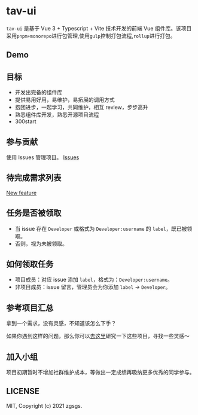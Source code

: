# tav-ui

`tav-ui` 是基于 Vue 3 + Typescript + Vite 技术开发的前端 Vue 组件库。该项目采用`pnpm+monorepo`进行包管理,使用`gulp`控制打包流程,`rollup`进行打包。

## Demo

## 目标

- 开发出完备的组件库
- 提供易用好用，易维护，易拓展的调用方式
- 抱团进步，一起学习，共同维护，相互 review，步步高升
- 熟悉组件库开发，熟悉开源项目流程
- 300start

## 参与贡献

使用 Issues 管理项目。
[Issues](https://github.com/zgsgs/tav-ui/issues)

## 待完成需求列表

[New feature](https://github.com/zgsgs/tav-ui/labels/feature)

## 任务是否被领取

- 当 issue 存在 `Developer` 或格式为 `Developer:username` 的 `label`，既已被领取。
- 否则，视为未被领取。

## 如何领取任务

- 项目成员：对应 issue 添加 `label`，格式为：`Developer:username`。
- 非项目成员：issue 留言，管理员会为你添加 `label` -> `Developer`。

## 参考项目汇总

拿到一个需求，没有灵感，不知道该怎么下手？

如果你遇到这样的问题，那么你可以[去这里](https://github.com/zgsgs/tav-ui/discussions/4)研究一下这些项目，寻找一些灵感～

## 加入小组

项目初期暂时不增加社群维护成本，等做出一定成绩再吸纳更多优秀的同学参与。

## LICENSE

MIT, Copyright (c) 2021 zgsgs.
